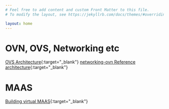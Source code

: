 ```yaml
---
# Feel free to add content and custom Front Matter to this file.
# To modify the layout, see https://jekyllrb.com/docs/themes/#overriding-theme-defaults

layout: home
---
```


# OVN, OVS, Networking etc
[OVS Architecture](/docs/2022-10-09-ovn-architecture.html){:target="_blank"}
[networking-ovn Reference architecture](https://docs.openstack.org/networking-ovn/latest/admin/refarch/refarch.html){:target="_blank"}

# MAAS
[Building virtual MAAS](/docs/2022-08-02-virtual-maas.html){:target="_blank"}
